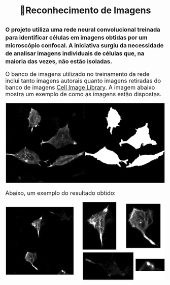 <h1 align="center">🎯Reconhecimento de Imagens</h1>

<h2> <font size=4.2> O projeto utiliza uma rede neural convolucional treinada para identificar células em imagens obtidas por um microscópio confocal. A iniciativa surgiu da necessidade de analisar imagens individuais de células que, na maioria das vezes, não estão isoladas. </h2>



<p>
    O banco de imagens utilizado no treinamento da rede inclui tanto imagens autorais quanto imagens retiradas do banco de imagens 
    <a href="http://www.cellimagelibrary.org/images/CCDB_6843">Cell Image Library</a>. A imagem abaixo mostra um exemplo de como as imagens estão dispostas.
</p>


<div  align="center">
    <img  src= 'readme_img\ori_and_mask.png' width="500" alt="Descrição da imagem"> </img>
</div>


<p>
Abaixo, um exemplo do resultado obtido:

<div  align="center">
    <img  src= 'readme_img\exemplo_model.png' width="500" alt="Descrição da imagem"> </img>
</div>


</p>
